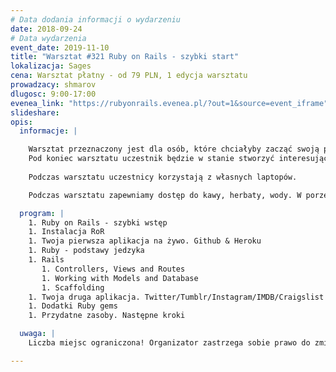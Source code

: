 ```yaml
---
# Data dodania informacji o wydarzeniu
date: 2018-09-24
# Data wydarzenia
event_date: 2019-11-10
title: "Warsztat #321 Ruby on Rails - szybki start"
lokalizacja: Sages
cena: Warsztat płatny - od 79 PLN, 1 edycja warsztatu
prowadzacy: shmarov
dlugosc: 9:00-17:00
evenea_link: "https://rubyonrails.evenea.pl/?out=1&source=event_iframe"
slideshare:
opis:
  informacje: |

    Warsztat przeznaczony jest dla osób, które chciałyby zacząć swoją przygodę z Ruby on Rails. RoR jest używany przez firmy takie jak Basecamp, Twitter, Shopify, Github, Groupon czy Airbnb. Zaczniemy naukę od samych podstaw. Nie są wymagane wcześniejsze doświadczenia z RoR.
    Pod koniec warsztatu uczestnik będzie w stanie stworzyć interesującą aplikację webową. 
    
    Podczas warsztatu uczestnicy korzystają z własnych laptopów.

    Podczas warsztatu zapewniamy dostęp do kawy, herbaty, wody. W porze obiadowej zapewniamy pizzę w wersji mięsnej lub wegetariańskiej.

  program: |
    1. Ruby on Rails - szybki wstęp
    1. Instalacja RoR
    1. Twoja pierwsza aplikacja na żywo. Github & Heroku
    1. Ruby - podstawy jedzyka
    1. Rails
       1. Controllers, Views and Routes
       1. Working with Models and Database
       1. Scaffolding
    1. Twoja druga aplikacja. Twitter/Tumblr/Instagram/IMDB/Craigslist
    1. Dodatki Ruby gems
    1. Przydatne zasoby. Następne kroki

  uwaga: |
    Liczba miejsc ograniczona! Organizator zastrzega sobie prawo do zmiany lokalizacji wydarzenia oraz jego odwołania w przypadku niezgłoszenia się minimalnej liczby uczestników.

---
```


